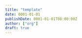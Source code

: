 ```yaml
---
title: "template"
date: 0001-01-01
publishDate: 0001-01-01T08:00:00Z
author: ["org"]
draft: true
---
```

